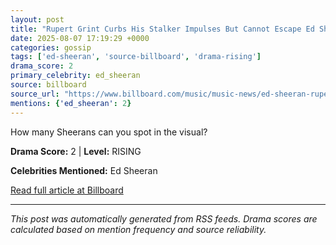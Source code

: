 ```yaml
---
layout: post
title: "Rupert Grint Curbs His Stalker Impulses But Cannot Escape Ed Sheeran in ‘A Little More’ Music Video"
date: 2025-08-07 17:19:29 +0000
categories: gossip
tags: ['ed-sheeran', 'source-billboard', 'drama-rising']
drama_score: 2
primary_celebrity: ed_sheeran
source: billboard
source_url: "https://www.billboard.com/music/music-news/ed-sheeran-rupert-grint-a-little-more-video-1236038686/"
mentions: {'ed_sheeran': 2}
---
```


How many Sheerans can you spot in the visual?

**Drama Score:** 2 | **Level:** RISING

**Celebrities Mentioned:** Ed Sheeran

[Read full article at Billboard](https://www.billboard.com/music/music-news/ed-sheeran-rupert-grint-a-little-more-video-1236038686/)

---
*This post was automatically generated from RSS feeds. Drama scores are calculated based on mention frequency and source reliability.*
